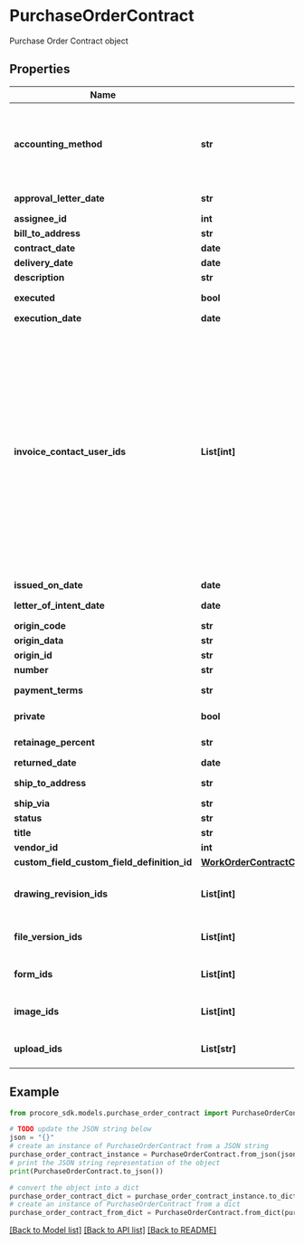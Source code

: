 # PurchaseOrderContract

Purchase Order Contract object

## Properties

Name | Type | Description | Notes
------------ | ------------- | ------------- | -------------
**accounting_method** | **str** | Accounting method. If not provided on create action, defaults to Project Configuration. | [optional] 
**approval_letter_date** | **str** | Approval letter date | [optional] 
**assignee_id** | **int** | Assignee ID | [optional] 
**bill_to_address** | **str** | Bill to address | [optional] 
**contract_date** | **date** | Contract date | [optional] 
**delivery_date** | **date** | Delivery date | [optional] 
**description** | **str** | Description | [optional] 
**executed** | **bool** | Executed status | [optional] 
**execution_date** | **date** | Execution date | [optional] 
**invoice_contact_user_ids** | **List[int]** | IDs of users in the project directory (see the Project Users endpoint). The users with these IDs will be added as invoice contacts if they belong to the same vendor as the contract vendor. Invoice contacts are the points of contact for subcontractor invoices. | [optional] 
**issued_on_date** | **date** | Issued on | [optional] 
**letter_of_intent_date** | **date** | Letter of intent date | [optional] 
**origin_code** | **str** | Origin code | [optional] 
**origin_data** | **str** | Origin data | [optional] 
**origin_id** | **str** | Origin ID | [optional] 
**number** | **str** | Number | [optional] 
**payment_terms** | **str** | Payment terms | [optional] 
**private** | **bool** | Enable/Disable private status | [optional] 
**retainage_percent** | **str** | Retainage percent | [optional] 
**returned_date** | **date** | Returned date | [optional] 
**ship_to_address** | **str** | Ship to address | [optional] 
**ship_via** | **str** | Ship via | [optional] 
**status** | **str** | Status | [optional] 
**title** | **str** | Title | [optional] 
**vendor_id** | **int** | Vendor ID | [optional] 
**custom_field_custom_field_definition_id** | [**WorkOrderContractCustomFieldCustomFieldDefinitionId**](WorkOrderContractCustomFieldCustomFieldDefinitionId.md) |  | [optional] 
**drawing_revision_ids** | **List[int]** | Drawing Revisions to attach to the response | [optional] 
**file_version_ids** | **List[int]** | File Versions to attach to the response | [optional] 
**form_ids** | **List[int]** | Forms to attach to the response | [optional] 
**image_ids** | **List[int]** | Images to attach to the response | [optional] 
**upload_ids** | **List[str]** | Uploads to attach to the response | [optional] 

## Example

```python
from procore_sdk.models.purchase_order_contract import PurchaseOrderContract

# TODO update the JSON string below
json = "{}"
# create an instance of PurchaseOrderContract from a JSON string
purchase_order_contract_instance = PurchaseOrderContract.from_json(json)
# print the JSON string representation of the object
print(PurchaseOrderContract.to_json())

# convert the object into a dict
purchase_order_contract_dict = purchase_order_contract_instance.to_dict()
# create an instance of PurchaseOrderContract from a dict
purchase_order_contract_from_dict = PurchaseOrderContract.from_dict(purchase_order_contract_dict)
```
[[Back to Model list]](../README.md#documentation-for-models) [[Back to API list]](../README.md#documentation-for-api-endpoints) [[Back to README]](../README.md)


